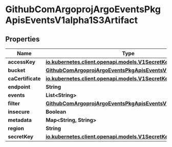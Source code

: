 

# GithubComArgoprojArgoEventsPkgApisEventsV1alpha1S3Artifact


## Properties

Name | Type | Description | Notes
------------ | ------------- | ------------- | -------------
**accessKey** | [**io.kubernetes.client.openapi.models.V1SecretKeySelector**](io.kubernetes.client.openapi.models.V1SecretKeySelector.md) |  |  [optional]
**bucket** | [**GithubComArgoprojArgoEventsPkgApisEventsV1alpha1S3Bucket**](GithubComArgoprojArgoEventsPkgApisEventsV1alpha1S3Bucket.md) |  |  [optional]
**caCertificate** | [**io.kubernetes.client.openapi.models.V1SecretKeySelector**](io.kubernetes.client.openapi.models.V1SecretKeySelector.md) |  |  [optional]
**endpoint** | **String** |  |  [optional]
**events** | **List&lt;String&gt;** |  |  [optional]
**filter** | [**GithubComArgoprojArgoEventsPkgApisEventsV1alpha1S3Filter**](GithubComArgoprojArgoEventsPkgApisEventsV1alpha1S3Filter.md) |  |  [optional]
**insecure** | **Boolean** |  |  [optional]
**metadata** | **Map&lt;String, String&gt;** |  |  [optional]
**region** | **String** |  |  [optional]
**secretKey** | [**io.kubernetes.client.openapi.models.V1SecretKeySelector**](io.kubernetes.client.openapi.models.V1SecretKeySelector.md) |  |  [optional]



